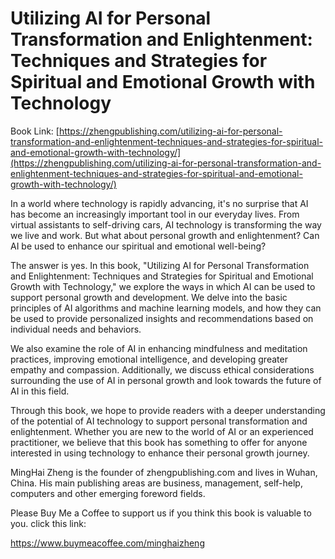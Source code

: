 # Utilizing AI for Personal Transformation and Enlightenment: Techniques and Strategies for Spiritual and Emotional Growth with Technology

Book Link: [https://zhengpublishing.com/utilizing-ai-for-personal-transformation-and-enlightenment-techniques-and-strategies-for-spiritual-and-emotional-growth-with-technology/](https://zhengpublishing.com/utilizing-ai-for-personal-transformation-and-enlightenment-techniques-and-strategies-for-spiritual-and-emotional-growth-with-technology/)

In a world where technology is rapidly advancing, it's no surprise that AI has become an increasingly important tool in our everyday lives. From virtual assistants to self-driving cars, AI technology is transforming the way we live and work. But what about personal growth and enlightenment? Can AI be used to enhance our spiritual and emotional well-being?

The answer is yes. In this book, "Utilizing AI for Personal Transformation and Enlightenment: Techniques and Strategies for Spiritual and Emotional Growth with Technology," we explore the ways in which AI can be used to support personal growth and development. We delve into the basic principles of AI algorithms and machine learning models, and how they can be used to provide personalized insights and recommendations based on individual needs and behaviors.

We also examine the role of AI in enhancing mindfulness and meditation practices, improving emotional intelligence, and developing greater empathy and compassion. Additionally, we discuss ethical considerations surrounding the use of AI in personal growth and look towards the future of AI in this field.

Through this book, we hope to provide readers with a deeper understanding of the potential of AI technology to support personal transformation and enlightenment. Whether you are new to the world of AI or an experienced practitioner, we believe that this book has something to offer for anyone interested in using technology to enhance their personal growth journey.

MingHai Zheng is the founder of zhengpublishing.com and lives in Wuhan, China. His main publishing areas are business, management, self-help, computers and other emerging foreword fields.

Please Buy Me a Coffee to support us if you think this book is valuable to you. click this link:

https://www.buymeacoffee.com/minghaizheng
